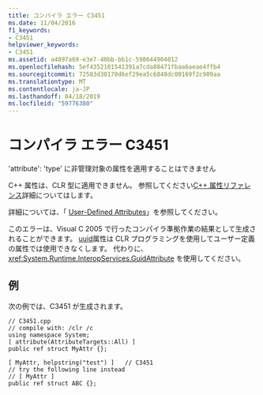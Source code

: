 ```yaml
---
title: コンパイラ エラー C3451
ms.date: 11/04/2016
f1_keywords:
- C3451
helpviewer_keywords:
- C3451
ms.assetid: a4897a69-e3e7-40bb-bb1c-598644904012
ms.openlocfilehash: 5ef4352101541391a7cda88471fbaa6aeae4ffb4
ms.sourcegitcommit: 72583d30170d6ef29ea5c6848dc00169f2c909aa
ms.translationtype: MT
ms.contentlocale: ja-JP
ms.lasthandoff: 04/18/2019
ms.locfileid: "59776380"
---
```

# <a name="compiler-error-c3451"></a>コンパイラ エラー C3451

'attribute': 'type' に非管理対象の属性を適用することはできません

C++ 属性は、CLR 型に適用できません。 参照してください[C++ 属性リファレンス](../../windows/attributes/attributes-alphabetical-reference.md)詳細についてはします。

詳細については、「 [User-Defined Attributes](../../extensions/user-defined-attributes-cpp-component-extensions.md)」を参照してください。

このエラーは、Visual C 2005 で行ったコンパイラ準拠作業の結果として生成されることができます。 [uuid](../../windows/uuid-cpp-attributes.md)属性は CLR プログラミングを使用してユーザー定義の属性では使用できなくします。 代わりに、<xref:System.Runtime.InteropServices.GuidAttribute> を使用してください。

## <a name="example"></a>例

次の例では、C3451 が生成されます。

```
// C3451.cpp
// compile with: /clr /c
using namespace System;
[ attribute(AttributeTargets::All) ]
public ref struct MyAttr {};

[ MyAttr, helpstring("test") ]   // C3451
// try the following line instead
// [ MyAttr ]
public ref struct ABC {};
```